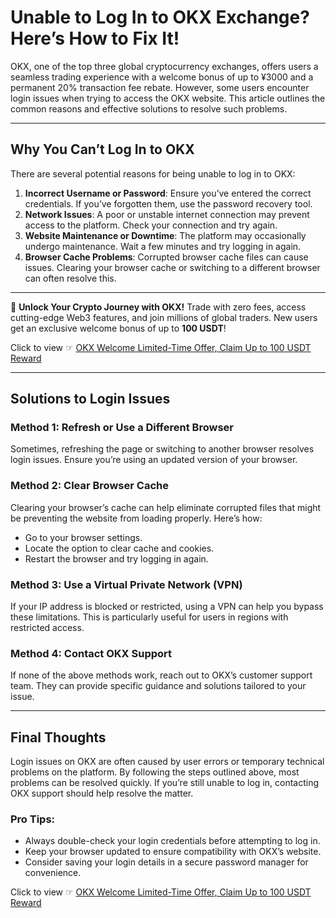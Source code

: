 # Unable to Log In to OKX Exchange? Here’s How to Fix It!

OKX, one of the top three global cryptocurrency exchanges, offers users a seamless trading experience with a welcome bonus of up to ¥3000 and a permanent 20% transaction fee rebate. However, some users encounter login issues when trying to access the OKX website. This article outlines the common reasons and effective solutions to resolve such problems.

---

## Why You Can’t Log In to OKX

There are several potential reasons for being unable to log in to OKX:

1. **Incorrect Username or Password**: Ensure you’ve entered the correct credentials. If you’ve forgotten them, use the password recovery tool.
2. **Network Issues**: A poor or unstable internet connection may prevent access to the platform. Check your connection and try again.
3. **Website Maintenance or Downtime**: The platform may occasionally undergo maintenance. Wait a few minutes and try logging in again.
4. **Browser Cache Problems**: Corrupted browser cache files can cause issues. Clearing your browser cache or switching to a different browser can often resolve this.

---

🚀 **Unlock Your Crypto Journey with OKX!** Trade with zero fees, access cutting-edge Web3 features, and join millions of global traders. New users get an exclusive welcome bonus of up to **100 USDT**!  

Click to view ☞ [OKX Welcome Limited-Time Offer, Claim Up to 100 USDT Reward](https://bit.ly/OKXe)

---

## Solutions to Login Issues

### Method 1: Refresh or Use a Different Browser
Sometimes, refreshing the page or switching to another browser resolves login issues. Ensure you’re using an updated version of your browser.

### Method 2: Clear Browser Cache
Clearing your browser’s cache can help eliminate corrupted files that might be preventing the website from loading properly. Here’s how:
- Go to your browser settings.
- Locate the option to clear cache and cookies.
- Restart the browser and try logging in again.

### Method 3: Use a Virtual Private Network (VPN)
If your IP address is blocked or restricted, using a VPN can help you bypass these limitations. This is particularly useful for users in regions with restricted access.

### Method 4: Contact OKX Support
If none of the above methods work, reach out to OKX’s customer support team. They can provide specific guidance and solutions tailored to your issue.

---

## Final Thoughts

Login issues on OKX are often caused by user errors or temporary technical problems on the platform. By following the steps outlined above, most problems can be resolved quickly. If you’re still unable to log in, contacting OKX support should help resolve the matter.

### Pro Tips:
- Always double-check your login credentials before attempting to log in.
- Keep your browser updated to ensure compatibility with OKX’s website.
- Consider saving your login details in a secure password manager for convenience.

Click to view ☞ [OKX Welcome Limited-Time Offer, Claim Up to 100 USDT Reward](https://bit.ly/OKXe)
